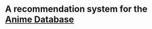 # A recommendation system for the [Anime Database](https://www.kaggle.com/datasets/CooperUnion/anime-recommendations-database)
